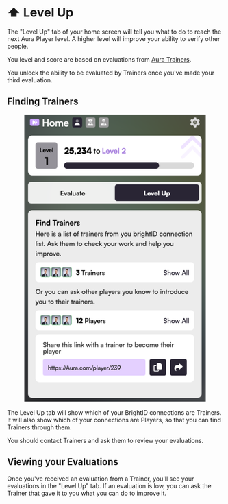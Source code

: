 # ⬆️ Level Up

The "Level Up" tab of your home screen will tell you what to do to reach the next Aura Player level. A higher level will improve your ability to verify other people.

You level and score are based on evaluations from [Aura Trainers](../advanced-roles/trainers.md).

You unlock the ability to be evaluated by Trainers once you've made your third evaluation.

## Finding Trainers

<figure><img src="../.gitbook/assets/level-up.png" alt=""><figcaption></figcaption></figure>

The Level Up tab will show which of your BrightID connections are Trainers. It will also show which of your connections are Players, so that you can find Trainers through them.

You should contact Trainers and ask them to review your evaluations.&#x20;

## Viewing your Evaluations

Once you've received an evaluation from a Trainer, you'll see your evaluations in the "Level Up" tab. If an evaluation is low, you can ask the Trainer that gave it to you what you can do to improve it.
